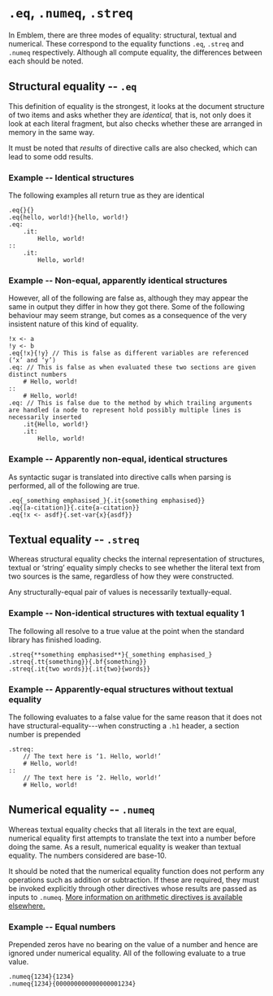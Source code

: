 # `.eq`, `.numeq`, `.streq`

In Emblem, there are three modes of equality: structural, textual and numerical.
These correspond to the equality functions `.eq`, `.streq` and `.numeq` respectively.
Although all compute equality, the differences between each should be noted.

## Structural equality -- `.eq`

This definition of equality is the strongest, it looks at the document structure of two items and asks whether they are _identical,_ that is, not only does it look at each literal fragment, but also checks whether these are arranged in memory in the same way.

It must be noted that _results_ of directive calls are also checked, which can lead to some odd results.

### Example -- Identical structures

The following examples all return true as they are identical

```emblem
.eq{}{}
.eq{hello, world!}{hello, world!}
.eq:
	.it:
		Hello, world!
::
	.it:
		Hello, world!
```

### Example -- Non-equal, apparently identical structures

However, all of the following are false as, although they may appear the same in output they differ in how they got there.
Some of the following behaviour may seem strange, but comes as a consequence of the very insistent nature of this kind of equality.

```emblem
!x <- a
!y <- b
.eq{!x}{!y} // This is false as different variables are referenced (‘x’ and ‘y’)
.eq: // This is false as when evaluated these two sections are given distinct numbers
	# Hello, world!
::
	# Hello, world!
.eq: // This is false due to the method by which trailing arguments are handled (a node to represent hold possibly multiple lines is necessarily inserted
	.it{Hello, world!}
	.it:
		Hello, world!
```

### Example -- Apparently non-equal, identical structures

As syntactic sugar is translated into directive calls when parsing is performed, all of the following are true.

```emblem
.eq{_something emphasised_}{.it{something emphasised}}
.eq{[a-citation]}{.cite{a-citation}}
.eq{!x <- asdf}{.set-var{x}{asdf}}
```

## Textual equality -- `.streq`

Whereas structural equality checks the internal representation of structures, textual or ‘string’ equality simply checks to see whether the literal text from two sources is the same, regardless of how they were constructed.

Any structurally-equal pair of values is necessarily textually-equal.

### Example -- Non-identical structures with textual equality 1

The following all resolve to a true value at the point when the standard library has finished loading.

```emblem
.streq{**something emphasised**}{_something emphasised_}
.streq{.tt{something}}{.bf{something}}
.streq{.it{two words}}{.it{two}{words}}
```

### Example -- Apparently-equal structures without textual equality

The following evaluates to a false value for the same reason that it does not have structural-equality---when constructing a `.h1` header, a section number is prepended
```emblem
.streq:
	// The text here is ‘1. Hello, world!’
	# Hello, world!
::
	// The text here is ‘2. Hello, world!’
	# Hello, world!
```

## Numerical equality -- `.numeq`

Whereas textual equality checks that all literals in the text are equal, numerical equality first attempts to translate the text into a number before doing the same.
As a result, numerical equality is weaker than textual equality.
The numbers considered are base-10.

It should be noted that the numerical equality function does not perform any operations such as addition or subtraction.
If these are required, they must be invoked explicitly through other directives whose results are passed as inputs to `.numeq`.
[More information on arithmetic directives is available elsewhere.][arithmetics]

### Example -- Equal numbers

Prepended zeros have no bearing on the value of a number and hence are ignored under numerical equality.
All of the following evaluate to a true value.

```emblem
.numeq{1234}{1234}
.numeq{1234}{000000000000000001234}
```

[arithmetics]: ./expl/arithmetic.md
